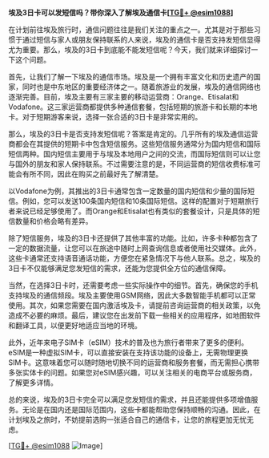 **埃及3日卡可以发短信吗？带你深入了解埃及通信卡[[TG💪+ @esim1088](https://t.me/s/esim1088)]**

在计划前往埃及旅行时，通信问题往往是我们关注的重点之一。尤其是对于那些习惯于通过短信与家人或朋友保持联系的人来说，埃及的通信卡是否支持发短信显得尤为重要。那么，埃及的3日卡到底能不能发短信呢？今天，我们就来详细探讨一下这个问题。

首先，让我们了解一下埃及的通信市场。埃及是一个拥有丰富文化和历史遗产的国家，同时也是中东地区的重要经济体之一。随着旅游业的发展，埃及的通信网络也逐渐完善。目前，埃及主要有三家主要的移动运营商：Orange、Etisalat和Vodafone。这三家运营商都提供多种通信套餐，包括短期的旅游卡和长期的本地卡。对于短期游客来说，选择一张合适的3日卡是非常实用的。

那么，埃及的3日卡是否支持发短信呢？答案是肯定的。几乎所有的埃及通信运营商都会在其提供的短期卡中包含短信服务。这些短信服务通常分为国内短信和国际短信两种。国内短信主要用于与埃及本地用户之间的交流，而国际短信则可以让您与国外的朋友和家人保持联系。不过需要注意的是，不同运营商的短信收费标准可能会有所不同，因此在购买之前最好先了解清楚。

以Vodafone为例，其推出的3日卡通常包含一定数量的国内短信和少量的国际短信。例如，您可以发送100条国内短信和10条国际短信。这样的配置对于短期旅行者来说已经足够使用了。而Orange和Etisalat也有类似的套餐设计，只是具体的短信数量和价格会略有差异。

除了短信服务，埃及的3日卡还提供了其他丰富的功能。比如，许多卡种都包含了一定的数据流量，让您可以在旅途中随时上网查询信息或者使用社交媒体。此外，这些卡通常还支持语音通话功能，方便您在紧急情况下与他人联系。总之，埃及的3日卡不仅能够满足您发短信的需求，还能为您提供全方位的通信保障。

当然，在选择3日卡时，还需要考虑一些实际操作中的细节。首先，确保您的手机支持埃及的通信频段。埃及主要使用GSM网络，因此大多数智能手机都可以正常使用。其次，如果您需要在国内激活埃及卡，请提前咨询运营商的相关政策，以免造成不必要的麻烦。最后，建议您在出发前下载一些相关的应用程序，如地图软件和翻译工具，以便更好地适应当地的环境。

此外，近年来电子SIM卡（eSIM）技术的普及也为旅行者带来了更多的便利。eSIM是一种虚拟SIM卡，可以直接安装在支持该功能的设备上，无需物理更换SIM卡。这意味着您可以随时随地切换不同的运营商和服务套餐，而无需担心携带多张实体卡的问题。如果您对eSIM感兴趣，可以关注相关的电商平台或服务商，了解更多详情。

总的来说，埃及的3日卡完全可以满足您发短信的需求，并且还能提供多项增值服务。无论是在国内还是国际范围内，这些卡都能帮助您保持顺畅的沟通。因此，在计划埃及之旅时，不妨提前选购一张适合自己的通信卡，让您的旅程更加无忧无虑。

[[TG💪+ @esim1088](https://t.me/s/esim1088) ![Image](https://i.postimg.cc/4NQfJmqS/Snipaste-2025-05-13-00-14-12.png)]